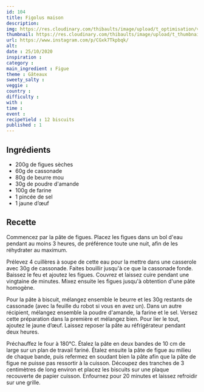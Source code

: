 ```yaml
---
id: 104
title: Figolus maison
description: 
img: https://res.cloudinary.com/thibaults/image/upload/t_optimisation/v1603827507/Recipes/20201025_figolus.jpg
thumbnail: https://res.cloudinary.com/thibaults/image/upload/t_thumbnail_josie/v1603827507/Recipes/20201025_figolus.jpg
url: https://www.instagram.com/p/CGxk7Tkpbqk/
alt: 
date : 25/10/2020
inspiration : 
category : 
main_ingredient : Figue
theme : Gâteaux
sweety_salty : 
veggie : 
country :
difficulty :
with : 
time : 
event :
recipeYield : 12 biscuits
published : 1
---
```


## Ingrédients
 - 200g de figues sèches
 - 60g de cassonade
 - 80g de beurre mou
 - 30g de poudre d'amande
 - 100g de farine
 - 1 pincée de sel
 - 1 jaune d’œuf

## Recette
Commencez par la pâte de figues. Placez les figues dans un bol d'eau pendant au moins 3 heures, de préférence toute une nuit, afin de les réhydrater au maximum.

Prélevez 4 cuillères à soupe de cette eau pour la mettre dans une casserole avec 30g de cassonade. Faites bouillir jusqu'à ce que la cassonade fonde. Baissez le feu et ajoutez les figues. Couvrez et laissez cuire pendant une vingtaine de minutes. Mixez ensuite les figues jusqu'à obtention d'une pâte homogène.

Pour la pâte à biscuit, mélangez ensemble le beurre et les 30g restants de cassonade (avec la feuille du robot si vous en avez un). Dans un autre récipient, mélangez ensemble la poudre d'amande, la farine et le sel. Versez cette préparation dans la première et mélangez bien. Pour lier le tout, ajoutez le jaune d’œuf. Laissez reposer la pâte au réfrigérateur pendant deux heures.

Préchauffez le four à 180°C. Étalez la pâte en deux bandes de 10 cm de large sur un plan de travail fariné. Étalez ensuite la pâte de figue au milieu de chaque bande, puis refermez en soudant bien la pâte afin que la pâte de figue ne puisse pas ressortir à la cuisson. Découpez des tranches de 3 centimètres de long environ et placez les biscuits sur une plaque recouverte de papier cuisson. Enfournez pour 20 minutes et laissez refroidir sur une grille.